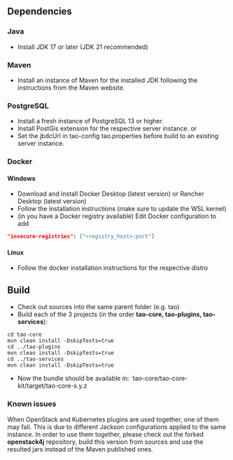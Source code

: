 ## Dependencies
### Java
- Install JDK 17 or later (JDK 21 recommended)
### Maven
- Install an instance of Maven for the installed JDK following the instructions from the Maven website.
### PostgreSQL
- Install a fresh instance of PostgreSQL 13 or higher.
- Install PostGis extension for the respective server instance.
  or
- Set the jbdcUrl in tao-config tao.properties before build to an existing server instance.

### Docker
#### Windows
- Download and install Docker Desktop (latest version) or Rancher Desktop (latest version)
- Follow the installation instructions (make sure to update the WSL kernel)
- (in you have a Docker registry available) Edit Docker configuration to add
```json
"insecure-registries": ["<registry_host>:port"]
```
#### Linux
- Follow the docker installation instructions for the respective distro
## Build
- Check out sources into the same parent folder (e.g. tao)
- Build each of the 3 projects (in the order **tao-core, tao-plugins, tao-services**):
```shell
cd tao-core
mvn clean install -DskipTests=true
cd ../tao-plugins
mvn clean install -DskipTests=true
cd ../tao-services
mvn clean install -DskipTests=true
```
- Now the bundle should be available in:
  `tao-core/tao-core-kit/target/tao-core-x.y.z

### Known issues
When OpenStack and Kubernetes plugins are used together, one of them may fail. This is due to different Jackson configurations applied to the same instance.
In order to use them together, please check out the forked **openstack4j** repository, build this version from sources and use the resulted jars instead of the Maven published ones.
